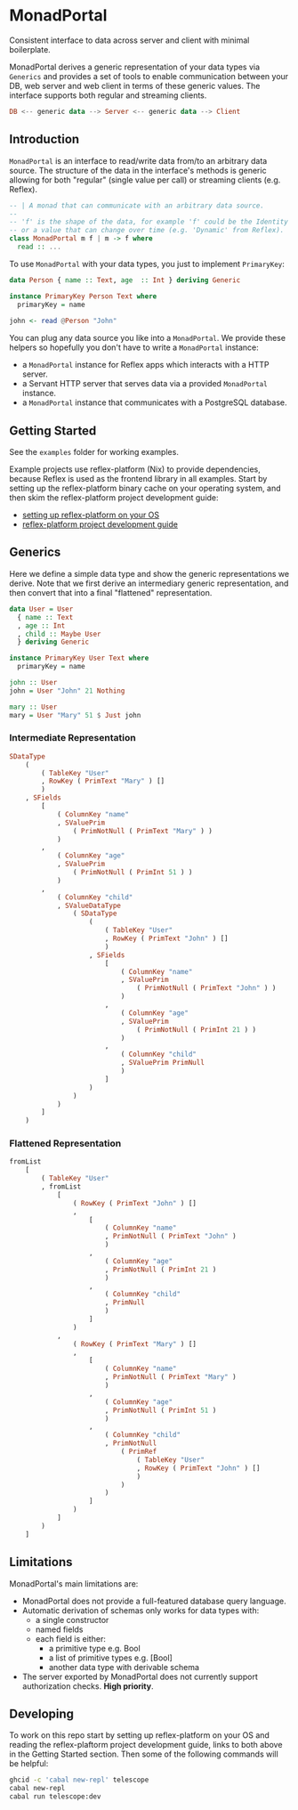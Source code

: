 # MonadPortal 

Consistent interface to data across server and client with minimal boilerplate.

MonadPortal derives a generic representation of your data types via `Generics`
and provides a set of tools to enable communication between your DB, web server
and web client in terms of these generic values. The interface supports both
regular and streaming clients.

``` haskell
DB <-- generic data --> Server <-- generic data --> Client
```

## Introduction

`MonadPortal` is an interface to read/write data from/to an arbitrary data
source. The structure of the data in the interface's methods is generic allowing
for both "regular" (single value per call) or streaming clients (e.g. Reflex).

``` haskell
-- | A monad that can communicate with an arbitrary data source.
--
-- 'f' is the shape of the data, for example 'f' could be the Identity functor
-- or a value that can change over time (e.g. 'Dynamic' from Reflex).
class MonadPortal m f | m -> f where
  read :: ...
```

To use `MonadPortal` with your data types, you just to implement `PrimaryKey`:

``` haskell
data Person { name :: Text, age  :: Int } deriving Generic

instance PrimaryKey Person Text where
  primaryKey = name
  
john <- read @Person "John"
```

You can plug any data source you like into a `MonadPortal`. We provide these
helpers so hopefully you don't have to write a `MonadPortal` instance:
- a `MonadPortal` instance for Reflex apps which interacts with a HTTP server.
- a Servant HTTP server that serves data via a provided `MonadPortal` instance.
- a `MonadPortal` instance that communicates with a PostgreSQL database.

## Getting Started

See the `examples` folder for working examples.

Example projects use reflex-platform (Nix) to provide dependencies, because
Reflex is used as the frontend library in all examples. Start by setting up the
reflex-platform binary cache on your operating system, and then skim the
reflex-platform project development guide:
- [setting up reflex-platform on your OS](https://github.com/reflex-frp/reflex-platform?tab=readme-ov-file#os-compatibility)
- [reflex-platform project development guide](https://github.com/reflex-frp/reflex-platform/blob/develop/docs/project-development.rst)

## Generics

Here we define a simple data type and show the generic representations we
derive. Note that we first derive an intermediary generic representation, and
then convert that into a final "flattened" representation.

``` haskell
data User = User
  { name :: Text
  , age :: Int
  , child :: Maybe User
  } deriving Generic

instance PrimaryKey User Text where
  primaryKey = name

john :: User
john = User "John" 21 Nothing

mary :: User
mary = User "Mary" 51 $ Just john
```

### Intermediate Representation

``` haskell
SDataType
    (
        ( TableKey "User"
        , RowKey ( PrimText "Mary" ) []
        )
    , SFields
        [
            ( ColumnKey "name"
            , SValuePrim
                ( PrimNotNull ( PrimText "Mary" ) )
            )
        ,
            ( ColumnKey "age"
            , SValuePrim
                ( PrimNotNull ( PrimInt 51 ) )
            )
        ,
            ( ColumnKey "child"
            , SValueDataType
                ( SDataType
                    (
                        ( TableKey "User"
                        , RowKey ( PrimText "John" ) []
                        )
                    , SFields
                        [
                            ( ColumnKey "name"
                            , SValuePrim
                                ( PrimNotNull ( PrimText "John" ) )
                            )
                        ,
                            ( ColumnKey "age"
                            , SValuePrim
                                ( PrimNotNull ( PrimInt 21 ) )
                            )
                        ,
                            ( ColumnKey "child"
                            , SValuePrim PrimNull
                            )
                        ]
                    )
                )
            )
        ]
    )
```

### Flattened Representation

``` haskell
fromList
    [
        ( TableKey "User"
        , fromList
            [
                ( RowKey ( PrimText "John" ) []
                ,
                    [
                        ( ColumnKey "name"
                        , PrimNotNull ( PrimText "John" )
                        )
                    ,
                        ( ColumnKey "age"
                        , PrimNotNull ( PrimInt 21 )
                        )
                    ,
                        ( ColumnKey "child"
                        , PrimNull
                        )
                    ]
                )
            ,
                ( RowKey ( PrimText "Mary" ) []
                ,
                    [
                        ( ColumnKey "name"
                        , PrimNotNull ( PrimText "Mary" )
                        )
                    ,
                        ( ColumnKey "age"
                        , PrimNotNull ( PrimInt 51 )
                        )
                    ,
                        ( ColumnKey "child"
                        , PrimNotNull
                            ( PrimRef
                                ( TableKey "User"
                                , RowKey ( PrimText "John" ) []
                                )
                            )
                        )
                    ]
                )
            ]
        )
    ]
```

## Limitations

MonadPortal's main limitations are:
- MonadPortal does not provide a full-featured database query language.
- Automatic derivation of schemas only works for data types with:
  - a single constructor
  - named fields
  - each field is either:
    - a primitive type e.g. Bool
    - a list of primitive types e.g. [Bool]
    - another data type with derivable schema
- The server exported by MonadPortal does not currently support authorization
  checks. **High priority**.

## Developing

To work on this repo start by setting up reflex-platform on your OS and reading
the reflex-plaftorm project development guide, links to both above in the
Getting Started section. Then some of the following commands will be helpful:

``` bash
ghcid -c 'cabal new-repl' telescope
cabal new-repl
cabal run telescope:dev
```
